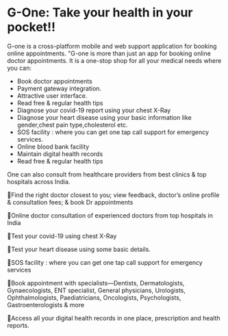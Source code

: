 # G-One: Take your health in your pocket!! 
G-one is a cross-platform mobile and web support application for booking online appointments.
"G-one is more than just an app for booking online doctor appointments. It is a one-stop shop for all your medical needs where you can:

- Book doctor appointments
- Payment gateway integration.
- Attractive user interface.
- Read free & regular health tips
- Diagnose your covid-19 report using your chest X-Ray
- Diagnose your heart disease using your basic information like gender,chest pain type,cholesterol etc.
- SOS facility : where you can get one tap call support for emergency services.
- Online blood bank facility
- Maintain digital health records
- Read free & regular health tips

One can also consult from healthcare providers from best clinics & top hospitals across India.

🔅Find the right doctor closest to you; view feedback, doctor’s online profile & consultation fees; & book Dr appointments

🔅Online doctor consultation of experienced doctors from top hospitals in India

🔅Test your covid-19 using chest X-Ray

🔅Test your heart disease using some basic details.

🔅SOS facility : where you can get one tap call support for emergency services

🔅Book appointment  with specialists—Dentists, Dermatologists, Gynaecologists, ENT specialist, General physicians, Urologists, Ophthalmologists, Paediatricians, Oncologists, Psychologists, Gastroenterologists & more

🔅Access all your digital health records in one place, prescription and health reports.

